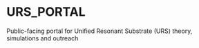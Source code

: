 # URS_PORTAL
Public-facing portal for Unified Resonant Substrate (URS) theory, simulations and outreach
